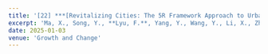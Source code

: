 ```yaml
---
title: '[22] ***[Revitalizing Cities: The 5R Framework Approach to Urban Retrofitting and Big Data Insights](https://onlinelibrary.wiley.com/doi/full/10.1111/grow.70018)'
excerpt: 'Ma, X., Song, Y., **Lyu, F.**, Yang, Y., Wang, Y., Li, X., Zhong, S. (2025). Revitalizing Cities: The 5R Framework Approach to Urban Retrofitting and Big Data Insights. Growth and Change. DOI: 10.1111/grow.70018'
date: 2025-01-03
venue: 'Growth and Change'
---
```


